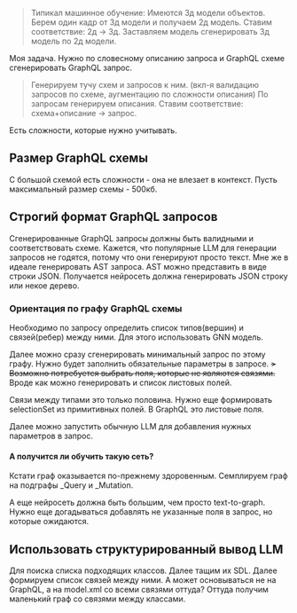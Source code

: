 
> Типикал машинное обучение:
> Имеются 3д модели объектов.
> Берем один кадр от 3д модели и получаем 2д модель.
> Ставим соответствие: 2д -> 3д.
> Заставляем модель сгенерировать 3д модель по 2д модели.


Моя задача.
Нужно по словесному описанию запроса и GraphQL схеме сгенерировать GraphQL запрос.

> Генерируем тучу схем и запросов к ним. (вкл-я валидацию запросов по схеме, аугментацию по сложности описания)
> По запросам генерируем описания.
> Ставим соответствие: схема+описание -> запрос.

Есть сложности, которые нужно учитывать.

## Размер GraphQL схемы

С большой схемой есть сложности - она не влезает в контекст.
Пусть максимальный размер схемы - 500кб. 

## Строгий формат GraphQL запросов

Сгенерированные GraphQL запросы должны быть валидными и соответствовать схеме.
Кажется, что популярные LLM для генерации запросов не годятся, потому что они генерируют просто текст.
Мне же в идеале генерировать AST запроса. AST можно представить в виде строки JSON.
Получается нейросеть должна генерировать JSON строку или некое дерево.


### Ориентация по графу GraphQL схемы

Необходимо по запросу определить список типов(вершин) и связей(ребер) между ними. 
Для этого использовать GNN модель. 

Далее можно сразу сгенерировать минимальный запрос по этому графу.
Нужно будет заполнить обязательные параметры в запросе.
~~> Возможно потребуется выбрать поля, которые не являются связями.~~
Вроде как можно генерировать и список листовых полей.

Связи между типами это только половина. Нужно еще формировать selectionSet из примитивных полей. 
В GraphQL это листовые поля. 

Далее можно запустить обычную LLM для добавления нужных параметров в запрос.

#### А получится ли обучить такую сеть?

Кстати граф оказывается по-прежнему здоровенным. 
Семплируем граф на подграфы _Query и _Mutation.


А еще нейросеть должна быть большим, чем просто text-to-graph.
Нужно еще догадываться добавлять не указанные поля в запрос, но которые ожидаются.


## Использовать структурированный вывод LLM

Для поиска списка подходящих классов. Далее тащим их SDL.
Далее формируем список связей между ними.
А может основываться не на GraphQL, а на model.xml со всеми связями оттуда?
Оттуда получим маленький граф со связями между классами.
